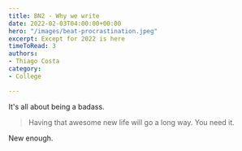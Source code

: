 ```yaml
---
title: BN2 - Why we write
date: 2022-02-03T04:00:00+00:00
hero: "/images/beat-procrastination.jpeg"
excerpt: Except for 2022 is here
timeToRead: 3
authors:
- Thiago Costa
category:
- College

---
```

It's all about being a badass.

> Having that awesome new life will go a long way. You need it.

New enough.